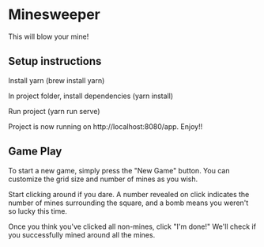 # Minesweeper
This will blow your mine!

## Setup instructions
Install yarn (brew install yarn)

In project folder, install dependencies (yarn install)

Run project (yarn run serve)

Project is now running on http://localhost:8080/app.  Enjoy!!

## Game Play
To start a new game, simply press the "New Game" button.  You can customize the grid size and number of mines as you wish.

Start clicking around if you dare.  A number revealed on click indicates the number of mines surrounding the square, and a bomb means you weren't so lucky this time.

Once you think you've clicked all non-mines, click "I'm done!"  We'll check if you successfully mined around all the mines.
